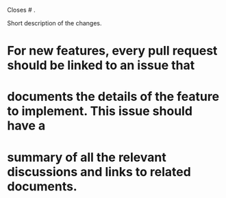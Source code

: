 Closes # .

Short description of the changes.

# For new features, every pull request should be linked to an issue that
# documents the details of the feature to implement. This issue should have a
# summary of all the relevant discussions and links to related documents.
